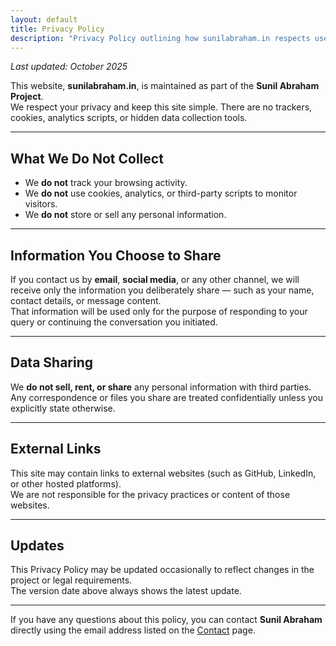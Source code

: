```yaml
---
layout: default
title: Privacy Policy
description: "Privacy Policy outlining how sunilabraham.in respects user privacy by avoiding data collection, tracking, or information sharing, ensuring transparency and trust."
---
```


_Last updated: October 2025_

This website, **sunilabraham.in**, is maintained as part of the **Sunil Abraham Project**.  
We respect your privacy and keep this site simple. There are no trackers, cookies, analytics scripts, or hidden data collection tools.

---

## What We Do Not Collect

- We **do not** track your browsing activity.  
- We **do not** use cookies, analytics, or third-party scripts to monitor visitors.  
- We **do not** store or sell any personal information.

---

## Information You Choose to Share

If you contact us by **email**, **social media**, or any other channel, we will receive only the information you deliberately share — such as your name, contact details, or message content.  
That information will be used only for the purpose of responding to your query or continuing the conversation you initiated.

---

## Data Sharing

We **do not sell, rent, or share** any personal information with third parties.  
Any correspondence or files you share are treated confidentially unless you explicitly state otherwise.

---

## External Links

This site may contain links to external websites (such as GitHub, LinkedIn, or other hosted platforms).  
We are not responsible for the privacy practices or content of those websites.

---

## Updates

This Privacy Policy may be updated occasionally to reflect changes in the project or legal requirements.  
The version date above always shows the latest update.

---

If you have any questions about this policy, you can contact **Sunil Abraham** directly using the email address listed on the [Contact](/contact) page.
